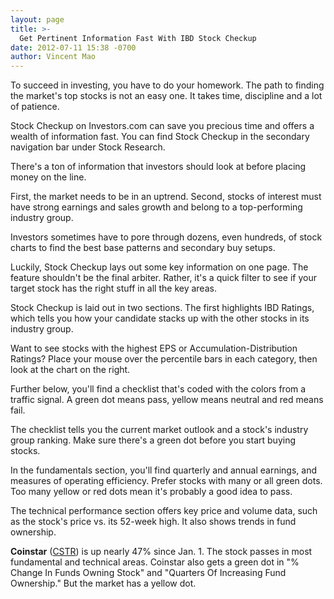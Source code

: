 ```yaml
---
layout: page
title: >-
  Get Pertinent Information Fast With IBD Stock Checkup
date: 2012-07-11 15:38 -0700
author: Vincent Mao
---
```





To succeed in investing, you have to do your homework. The path to finding the market's top stocks is not an easy one. It takes time, discipline and a lot of patience.

  

Stock Checkup on Investors.com can save you precious time and offers a wealth of information fast. You can find Stock Checkup in the secondary navigation bar under Stock Research.

  

There's a ton of information that investors should look at before placing money on the line.

  

First, the market needs to be in an uptrend. Second, stocks of interest must have strong earnings and sales growth and belong to a top-performing industry group.

  

Investors sometimes have to pore through dozens, even hundreds, of stock charts to find the best base patterns and secondary buy setups.

  

Luckily, Stock Checkup lays out some key information on one page. The feature shouldn't be the final arbiter. Rather, it's a quick filter to see if your target stock has the right stuff in all the key areas.

  

Stock Checkup is laid out in two sections. The first highlights IBD Ratings, which tells you how your candidate stacks up with the other stocks in its industry group.

  

Want to see stocks with the highest EPS or Accumulation-Distribution Ratings? Place your mouse over the percentile bars in each category, then look at the chart on the right.

  

Further below, you'll find a checklist that's coded with the colors from a traffic signal. A green dot means pass, yellow means neutral and red means fail.

  

The checklist tells you the current market outlook and a stock's industry group ranking. Make sure there's a green dot before you start buying stocks.

  

In the fundamentals section, you'll find quarterly and annual earnings, and measures of operating efficiency. Prefer stocks with many or all green dots. Too many yellow or red dots mean it's probably a good idea to pass.

  

The technical performance section offers key price and volume data, such as the stock's price vs. its 52-week high. It also shows trends in fund ownership.

  

**Coinstar** ([CSTR](https://research.investors.com/quote.aspx?symbol=CSTR)) is up nearly 47% since Jan. 1. The stock passes in most fundamental and technical areas. Coinstar also gets a green dot in "% Change In Funds Owning Stock" and "Quarters Of Increasing Fund Ownership." But the market has a yellow dot.




